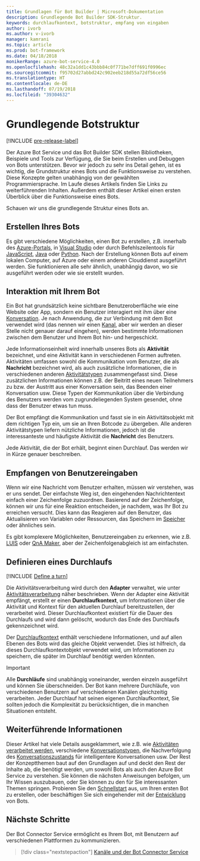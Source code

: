 ```yaml
---
title: Grundlagen für Bot Builder | Microsoft-Dokumentation
description: Grundlegende Bot Builder SDK-Struktur.
keywords: durchlaufkontext, botstruktur, empfang von eingaben
author: ivorb
ms.author: v-ivorb
manager: kamrani
ms.topic: article
ms.prod: bot-framework
ms.date: 04/18/2018
monikerRange: azure-bot-service-4.0
ms.openlocfilehash: 48c32a1dd1c43bbb84c0f771be7dff691f0996ec
ms.sourcegitcommit: f95702d27abbd242c902eeb218d55a72df56ce56
ms.translationtype: HT
ms.contentlocale: de-DE
ms.lasthandoff: 07/19/2018
ms.locfileid: "39304632"
---
```

# <a name="basic-bot-structure"></a>Grundlegende Botstruktur

[!INCLUDE [pre-release-label](~/includes/pre-release-label.md)]

Der Azure Bot Service und das Bot Builder SDK stellen Bibliotheken, Beispiele und Tools zur Verfügung, die Sie beim Erstellen und Debuggen von Bots unterstützen. Bevor wir jedoch zu sehr ins Detail gehen, ist es wichtig, die Grundstruktur eines Bots und die Funktionsweise zu verstehen. Diese Konzepte gelten unabhängig von der gewählten Programmiersprache. Im Laufe dieses Artikels finden Sie Links zu weiterführenden Inhalten. Außerdem enthält dieser Artikel einen ersten Überblick über die Funktionsweise eines Bots.

Schauen wir uns die grundlegende Struktur eines Bots an.

## <a name="creation-of-your-bot"></a>Erstellen Ihres Bots

Es gibt verschiedene Möglichkeiten, einen Bot zu erstellen, z.B. innerhalb des [Azure-Portals](~/bot-service-quickstart.md), in [Visual Studio](~/dotnet/bot-builder-dotnet-sdk-quickstart.md) oder durch Befehlszeilentools für [JavaScript](~/javascript/bot-builder-javascript-quickstart.md), [Java](~/java/bot-builder-java-quickstart.md) oder [Python](~/python/bot-builder-python-quickstart.md). Nach der Erstellung können Bots auf einem lokalen Computer, auf Azure oder einem anderen Clouddienst ausgeführt werden. Sie funktionieren alle sehr ähnlich, unabhängig davon, wo sie ausgeführt werden oder wie sie erstellt wurden.

## <a name="interaction-with-your-bot"></a>Interaktion mit Ihrem Bot

Ein Bot hat grundsätzlich keine sichtbare Benutzeroberfläche wie eine Website oder App, sondern ein Benutzer interagiert mit ihm über eine [Konversation](~/v4sdk/bot-concepts.md#activities-and-conversations). Je nach Anwendung, die zur Verbindung mit dem Bot verwendet wird (das nennen wir einen [Kanal](~/v4sdk/bot-concepts.md), aber wir werden an dieser Stelle nicht genauer darauf eingehen), werden bestimmte Informationen zwischen dem Benutzer und Ihrem Bot hin- und hergeschickt.

Jede Informationseinheit wird innerhalb unseres Bots als **Aktivität** bezeichnet, und eine Aktivität kann in verschiedenen Formen auftreten. Aktivitäten umfassen sowohl die Kommunikation vom Benutzer, die als **Nachricht** bezeichnet wird, als auch zusätzliche Informationen, die in verschiedenen anderen [Aktivitätstypen](~/bot-service-activities-entities.md) zusammengefasst sind. Diese zusätzlichen Informationen können z.B. der Beitritt eines neuen Teilnehmers zu bzw. der Austritt aus einer Konversation sein, das Beenden einer Konversation usw. Diese Typen der Kommunikation über die Verbindung des Benutzers werden vom zugrundeliegenden System gesendet, ohne dass der Benutzer etwas tun muss.

Der Bot empfängt die Kommunikation und fasst sie in ein Aktivitätsobjekt mit dem richtigen Typ ein, um sie an Ihren Botcode zu übergeben. Alle anderen Aktivitätstypen liefern nützliche Informationen, jedoch ist die interessanteste und häufigste Aktivität die **Nachricht** des Benutzers.

Jede Aktivität, die der Bot erhält, beginnt einen Durchlauf. Das werden wir in Kürze genauer beschreiben.

## <a name="receiving-user-input"></a>Empfangen von Benutzereingaben

Wenn wir eine Nachricht vom Benutzer erhalten, müssen wir verstehen, was er uns sendet. Der einfachste Weg ist, den eingehenden Nachrichtentext einfach einer Zeichenfolge zuzuordnen. Basierend auf der Zeichenfolge, können wir uns für eine Reaktion entscheiden, je nachdem, was Ihr Bot zu erreichen versucht. Dies kann das Reagieren auf den Benutzer, das Aktualisieren von Variablen oder Ressourcen, das Speichern im [Speicher](~/v4sdk/bot-builder-storage-concept.md) oder ähnliches sein.

Es gibt komplexere Möglichkeiten, Benutzereingaben zu erkennen, wie z.B. [LUIS](~/v4sdk/bot-builder-concept-luis.md) oder [QnA Maker](~/v4sdk/bot-builder-howto-qna.md), aber der Zeichenfolgenabgleich ist am einfachsten.

## <a name="defining-a-turn"></a>Definieren eines Durchlaufs

[!INCLUDE [Define a turn](~/includes/snippet-definition-turn.md)]

Die Aktivitätsverarbeitung wird durch den **Adapter** verwaltet, wie unter [Aktivitätsverarbeitung](~/v4sdk/bot-builder-concept-activity-processing.md) näher beschrieben. Wenn der Adapter eine Aktivität empfängt, erstellt er einen **Durchlaufkontext**, um Informationen über die Aktivität und Kontext für den aktuellen Durchlauf bereitzustellen, der verarbeitet wird. Dieser Durchlaufkontext existiert für die Dauer des Durchlaufs und wird dann gelöscht, wodurch das Ende des Durchlaufs gekennzeichnet wird.

Der [Durchlaufkontext](~/v4sdk/bot-builder-concept-activity-processing.md#turn-context) enthält verschiedene Informationen, und auf allen Ebenen des Bots wird das gleiche Objekt verwendet. Dies ist hilfreich, da dieses Durchlaufkontextobjekt verwendet wird, um Informationen zu speichern, die später im Durchlauf benötigt werden könnten.

> [!IMPORTANT]
> Alle **Durchläufe** sind unabhängig voneinander, werden einzeln ausgeführt und können Sie überschneiden. Der Bot kann mehrere Durchläufe, von verschiedenen Benutzern auf verschiedenen Kanälen gleichzeitig verarbeiten. Jeder Durchlauf hat seinen eigenen Durchlaufkontext, Sie sollten jedoch die Komplexität zu berücksichtigen, die in manchen Situationen entsteht.

## <a name="where-to-go-from-here"></a>Weiterführende Informationen

Dieser Artikel hat viele Details ausgeklammert, wie z.B. wie [Aktivitäten verarbeitet werden](~/v4sdk/bot-builder-concept-activity-processing.md), verschiedene [Konversationstypen](~/v4sdk/bot-builder-conversations.md), die Nachverfolgung des [Konversationszustands](~/v4sdk/bot-builder-storage-concept.md) für intelligentere Konversationen usw. Der Rest der Konzeptthemen baut auf den Grundlagen auf und deckt den Rest der Inhalte ab, die benötigt werden, um sowohl Bots als auch den Azure Bot Service zu verstehen. Sie können die nächsten Anweisungen befolgen, um Ihr Wissen auszubauen, oder Sie können zu den für Sie interessanten Themen springen. Probieren Sie den [Schnellstart](~/bot-service-quickstart.md) aus, um Ihren ersten Bot zu erstellen, oder beschäftigen Sie sich eingehender mit der [Entwicklung](~/v4sdk/bot-builder-howto-send-messages.md) von Bots.

## <a name="next-steps"></a>Nächste Schritte

Der Bot Connector Service ermöglicht es Ihrem Bot, mit Benutzern auf verschiedenen Plattformen zu kommunizieren.

> [!div class="nextstepaction"]
> [Kanäle und der Bot Connector Service](~/v4sdk/bot-concepts.md)
